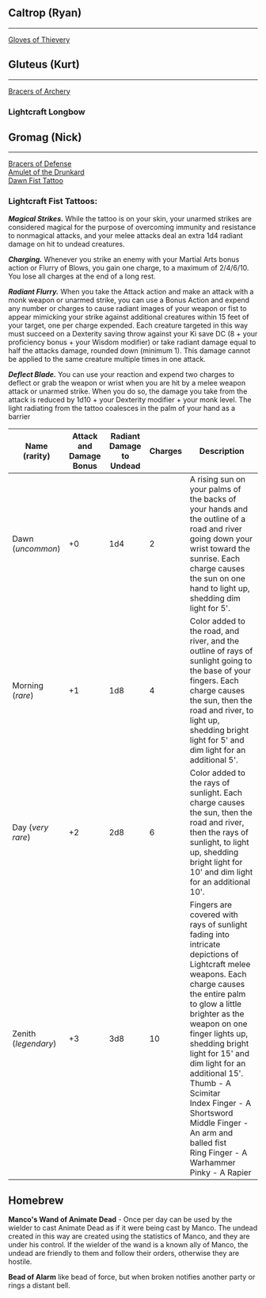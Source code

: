 ## Caltrop (Ryan)
---
[Gloves of Thievery](https://www.dndbeyond.com/magic-items/gloves-of-thievery)<br/>

## Gluteus (Kurt)
---
[Bracers of Archery](https://www.dndbeyond.com/magic-items/bracers-of-archery)<br/>

### Lightcraft Longbow

## Gromag (Nick)
---
[Bracers of Defense](https://www.dndbeyond.com/magic-items/bracers-of-defense)<br/>
[Amulet of the Drunkard](https://www.dndbeyond.com/magic-items/amulet-of-the-drunkard)<br/>
[Dawn Fist Tattoo](https://www.dndbeyond.com/magic-items/2620848-dawn-fist-tattoo)<br/>

### Lightcraft Fist Tattoos:

***Magical Strikes.*** While the tattoo is on your skin, your unarmed strikes are considered magical for the purpose of overcoming immunity and resistance to nonmagical attacks, and your melee attacks deal an extra 1d4 radiant damage on hit to undead creatures.

***Charging.*** Whenever you strike an enemy with your Martial Arts bonus action or Flurry of Blows, you gain one charge, to a maximum of 2/4/6/10.  You lose all charges at the end of a long rest.

***Radiant Flurry.*** When you take the Attack action and make an attack with a monk weapon or unarmed strike, you can use a Bonus Action and expend any number or charges to cause radiant images of your weapon or fist to appear mimicking your strike against additional creatures within 15 feet of your target, one per charge expended.  Each creature targeted in this way must succeed on a Dexterity saving throw against your Ki save DC (8 + your proficiency bonus + your Wisdom modifier) or take radiant damage equal to half the attacks damage, rounded down (minimum 1).  This damage cannot be applied to the same creature multiple times in one attack.

***Deflect Blade.*** You can use your reaction and expend two charges to deflect or grab the weapon or wrist when you are hit by a melee weapon attack or unarmed strike. When you do so, the damage you take from the attack is reduced by 1d10 + your Dexterity modifier + your monk level.  The light radiating from the tattoo coalesces in the palm of your hand as a barrier

|    Name      (rarity) | Attack and<br/>Damage Bonus | Radiant Damage<br/>to Undead | Charges | Description
|-----------------------|-----------------------------|------------------------------|---------|-------------
|    Dawn  (_uncommon_) |                          +0 |                          1d4 |       2 | A rising sun on your palms of the backs of your hands and the outline of a road and river going down your wrist toward the sunrise.  Each charge causes the sun on one hand to light up, shedding dim light for 5'.
| Morning      (_rare_) |                          +1 |                          1d8 |       4 | Color added to the road, and river, and the outline of rays of sunlight going to the base of your fingers.  Each charge causes the sun, then the road and river, to light up, shedding bright light for 5' and dim light for an additional 5'.
|     Day (_very rare_) |                          +2 |                          2d8 |       6 | Color added to the rays of sunlight.  Each charge causes the sun, then the road and river, then the rays of sunlight, to light up, shedding bright light for 10' and dim light for an additional 10'.
|  Zenith (_legendary_) |                          +3 |                          3d8 |      10 | Fingers are covered with rays of sunlight fading into intricate depictions of Lightcraft melee weapons.  Each charge causes the entire palm to glow a little brighter as the weapon on one finger lights up, shedding bright light for 15' and dim light for an additional 15'.<br/>Thumb - A Scimitar<br/>Index Finger - A Shortsword<br/>Middle Finger - An arm and balled fist<br/>Ring Finger - A Warhammer<br/>Pinky - A Rapier



## Homebrew

**Manco's Wand of Animate Dead** - Once per day can be used by the wielder to cast Animate Dead as if it were being cast by Manco.  The undead created in this way are created using the statistics of Manco, and they are under his control.  If the wielder of the wand is a known ally of Manco, the undead are friendly to them and follow their orders, otherwise they are hostile.

**Bead of Alarm** like bead of force, but when broken notifies another party or rings a distant bell.

